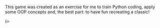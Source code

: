 This game was created as an exercise for me to train Python coding, apply some OOP concepts and, the best part: to have fun recreating a classic!

(=